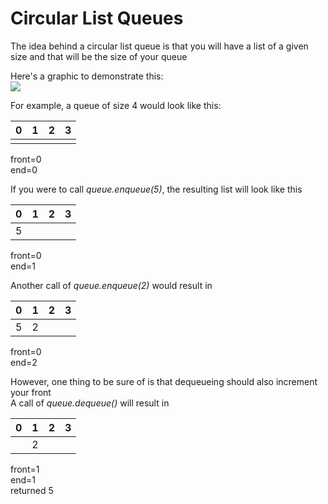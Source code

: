 # Circular List Queues

The idea behind a circular list queue is that you will have a list of a given size and that will be the size of your queue  

Here's a graphic to demonstrate this:  
![][enqueue-dequeue]

For example, a queue of size 4 would look like this:

| 0 | 1 | 2 | 3 | 
|:-:|:-:|:-:|:-:|
|   |   |   |   |

front=0  
end=0

If you were to call *queue.enqueue(5)*, the resulting list will look like this

| 0 | 1 | 2 | 3 |
|:-:|:-:|:-:|:-:|
| 5 |   |   |   |

front=0  
end=1

Another call of *queue.enqueue(2)* would result in

| 0 | 1 | 2 | 3 |
|:-:|:-:|:-:|:-:|
| 5 | 2 |   |   |

front=0  
end=2

However, one thing to be sure of is that dequeueing should also increment your front  
A call of *queue.dequeue()* will result in

| 0 | 1 | 2 | 3 |
|:-:|:-:|:-:|:-:|
|   | 2 |   |   |

front=1  
end=1  
returned 5

[enqueue-dequeue]: https://upload.wikimedia.org/wikipedia/commons/thumb/5/52/Data_Queue.svg/405px-Data_Queue.svg.png
